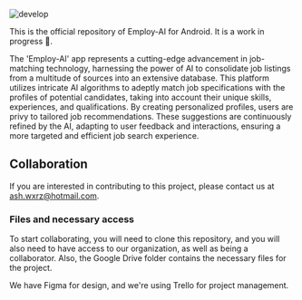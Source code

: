 ![develop](https://github.com/github/docs/actions/workflows/ci.yaml/badge.svg)

This is the official repository of Employ-AI for Android. It is a work in progress 🚧.

The 'Employ-AI' app represents a cutting-edge advancement in job-matching technology, harnessing the
power of AI to consolidate job listings from a multitude of sources into an extensive database. This
platform utilizes intricate AI algorithms to adeptly match job specifications with the profiles of
potential candidates, taking into account their unique skills, experiences, and qualifications. By
creating personalized profiles, users are privy to tailored job recommendations. These suggestions
are continuously refined by the AI, adapting to user feedback and interactions, ensuring a more
targeted and efficient job search experience.

## Collaboration

If you are interested in contributing to this project, please contact us
at [ash.wxrz@hotmail.com](mailto:ash.wxrz@hotmail.com).

### Files and necessary access

To start collaborating, you will need to clone this repository, and you will also need to have
access to our organization, as well as being a collaborator. Also, the Google Drive folder contains
the necessary files for the project.

We have Figma for design, and we're using Trello for project management.